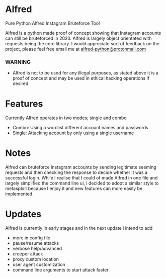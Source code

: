 # Alfred
Pure Python Alfred Instagram Bruteforce Tool

Alfred is a python made proof of concept showing that Instagram accounts can still be bruteforced in 2020. Alfred is largely object orientated with requests being the core library.
I would appreciate sort of feedback on the project, please feel free email me at alfred-python@protonmail.com

### WARNING ###
- Alfred is not to be used for any illegal purposes, as stated above it is a proof of concept and may be used in ethical hacking operations if desired.

# Features
Currently Alfred operates in two modes; single and combo
- Combo: Using a wordlist different account names and passwords 
- Single: Attacking account by only using a single username

# Notes
Alfred can bruteforce instagram accounts by sending legitimate seeming requests and then checking the response to decide whether it was a successful login.
While I realise that I could of made Alfred in one file and largely simplified the command line ui, i decided to adopt a similar style to metasploit because I enjoy it and new features can more easily be implemented.

# Updates
Alfred is currently in early stages and in the next update i intend to add
- more in config file
- pause/resume attacks
- verbose help/advanced
- creeper attack
- proxy custom location
- user agent customization    
- command line arguments to start attack faster
